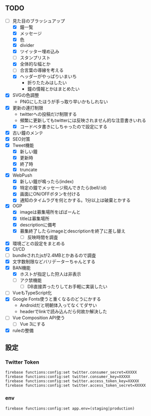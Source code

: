 ## TODO

- [ ] 見た目のブラッシュアップ
  - [x] 鐘一覧
  - [x] メッセージ
  - [x] 色
  - [x] divider
  - [x] ツイッター埋め込み
  - [ ] スタンプリスト
  - [x] 全体的な幅とか
  - [ ] 合言葉の導線を考える
  - [x] ヘッダーがやっぱりいまいち
    - 折りたたみはしたい
    - 鐘の情報とかはまとめたい
- [x] SVGの色調整
  - PNGにしたほうが手っ取り早いかもしれない
- [x] 更新の連打制限
  - twitterへの投稿だけ制限する
  - 頻繁に更新してもtwitterには反映されません的な注意書きいれる
  - [x] コードベタ書きにしちゃったので設定にする
- [x] 古い鐘のメンテ
- [x] SEO対策
- [x] Tweet機能
  - [x] 新しい鐘
  - [x] 更新時
  - [x] 終了時
  - [x] truncate
- [x] WebPush
  - [x] 新しい鐘が鳴ったら(index)
  - [x] 特定の鐘でメッセージ飛んできたら(bell/:id)
  - [x] 画面にON/OFFボタンを付ける
  - [x] 通知のタイムラグを何とかする。1分以上は破棄とかする
- [x] OGP
  - [x] imageは募集場所をばばーんと
  - [x] titleは募集場所
  - [x] descriptionに備考
  - [x] 募集終了したらimageとdescriptionを終了に差し替え
    - [ ] 反映時間を調査
- [x] 環境ごとの設定をまとめる
- [x] CI/CD
- [ ] bundleされたjsが2.4MBとかあるので調査
- [x] 文字数制限などバリデーターちゃんとする
- [x] BAN機能
  - [x] ホストが指定した狩人は非表示
  - [ ] アク禁機能
    - [ ] DB直接弄ったりしてお手軽に実装したい
- [ ] VueもTypeScript化
- [x] Google Fonts使うと重くなるのどうにかする
  - Androidだと明朝体入ってなくてダサい
  - headerでlinkで読み込んだら何故か解決した
- [ ] Vue Composition API使う
  - [ ] Vue 3にする
- [x] ruleの整備

## 設定

### Twitter Token
```
firebase functions:config:set twitter.consumer_secret=XXXXX
firebase functions:config:set twitter.consumer_key=XXXXX
firebase functions:config:set twitter.access_token_key=XXXXX
firebase functions:config:set twitter.access_token_secret=XXXXX
```

### env
```
firebase functions:config:set app.env=(staging|production)
```
